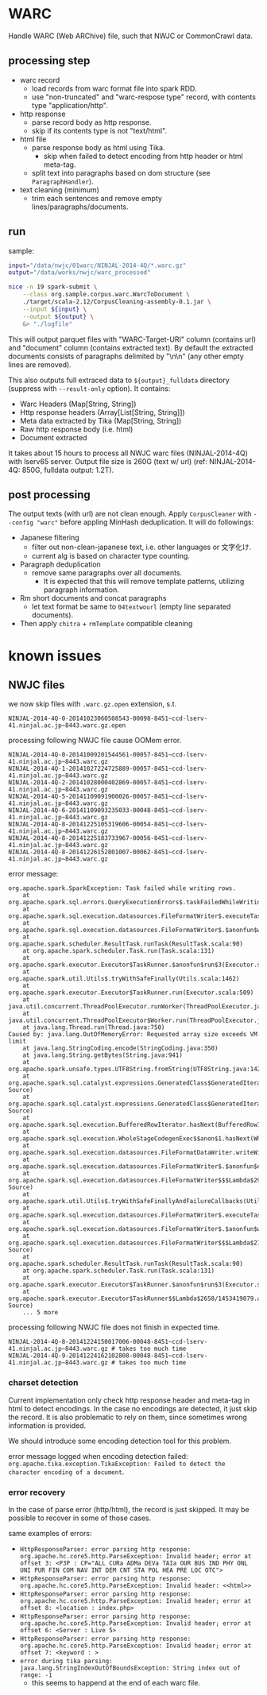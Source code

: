 # WARC

Handle WARC (Web ARChive) file, such that NWJC or CommonCrawl data.

## processing step

- warc record
    - load records from warc format file into spark RDD.
    - use "non-truncated" and "warc-respose type" record, with contents type "application/http".
- http response
    - parse record body as http response.
    - skip if its contents type is not "text/html".
- html file
    - parse response body as html using Tika.
        - skip when failed to detect encoding from http header or html meta-tag.
    - split text into paragraphs based on dom structure (see `ParagraphHandler`).
- text cleaning (minimum)
    - trim each sentences and remove empty lines/paragraphs/documents.

## run

sample:

```bash
input="/data/nwjc/01warc/NINJAL-2014-4Q/*.warc.gz"
output="/data/works/nwjc/warc_processed"

nice -n 19 spark-submit \
    --class org.sample.corpus.warc.WarcToDocument \
    ./target/scala-2.12/CorpusCleaning-assembly-0.1.jar \
    --input ${input} \
    --output ${output} \
    &> "./logfile"
```

This will output parquet files with "WARC-Target-URI" column (contains url) and "document" column (contains extracted text).
By default the extracted documents consists of paragraphs delimited by "\n\n" (any other empty lines are removed).

This also outputs full extraced data to `${output}_fulldata` directory (suppress with `--result-only` option).
It contains:

- Warc Headers (Map[String, String])
- Http response headers (Array[List[String, String]])
- Meta data extracted by Tika (Map[String, String])
- Raw http response body (i.e. html)
- Document extracted

It takes about 15 hours to process all NWJC warc files (NINJAL-2014-4Q) with lserv65 server.
Output file size is 260G (text w/ url) (ref: NINJAL-2014-4Q: 850G, fulldata output: 1.2T).

## post processing

The output texts (with url) are not clean enough. Apply `CorpusCleaner` with `--config "warc"` before appling MinHash deduplication.
It will do followings:

- Japanese filtering
    - filter out non-clean-japanese text, i.e. other languages or 文字化け.
    - current alg is based on character type counting.
- Paragraph deduplication
    - remove same paragraphs over all documents.
        - It is expected that this will remove template patterns, utilizing paragraph information.
- Rm short documents and concat paragraphs
    - let text format be same to `04textwourl` (empty line separated documents).
- Then apply `chitra` + `rmTemplate` compatible cleaning

# known issues

## NWJC files

we now skip files with `.warc.gz.open` extension, s.t.

```
NINJAL-2014-4Q-0-20141023060508543-00098-8451~ccd-lserv-41.ninjal.ac.jp~8443.warc.gz.open
```

processing following NWJC file cause OOMem error.

```
NINJAL-2014-4Q-0-20141009201544561-00057-8451~ccd-lserv-41.ninjal.ac.jp~8443.warc.gz
NINJAL-2014-4Q-1-20141027224725889-00057-8451~ccd-lserv-41.ninjal.ac.jp~8443.warc.gz
NINJAL-2014-4Q-2-20141028000402869-00057-8451~ccd-lserv-41.ninjal.ac.jp~8443.warc.gz
NINJAL-2014-4Q-5-20141109091900026-00057-8451~ccd-lserv-41.ninjal.ac.jp~8443.warc.gz
NINJAL-2014-4Q-6-20141109093235033-00048-8451~ccd-lserv-41.ninjal.ac.jp~8443.warc.gz
NINJAL-2014-4Q-8-20141225105319606-00054-8451~ccd-lserv-41.ninjal.ac.jp~8443.warc.gz
NINJAL-2014-4Q-8-20141225183733967-00056-8451~ccd-lserv-41.ninjal.ac.jp~8443.warc.gz
NINJAL-2014-4Q-8-20141226152801007-00062-8451~ccd-lserv-41.ninjal.ac.jp~8443.warc.gz
```

error message:
```
org.apache.spark.SparkException: Task failed while writing rows.
	at org.apache.spark.sql.errors.QueryExecutionErrors$.taskFailedWhileWritingRowsError(QueryExecutionErrors.scala:500)
	at org.apache.spark.sql.execution.datasources.FileFormatWriter$.executeTask(FileFormatWriter.scala:321)
	at org.apache.spark.sql.execution.datasources.FileFormatWriter$.$anonfun$write$16(FileFormatWriter.scala:229)
	at org.apache.spark.scheduler.ResultTask.runTask(ResultTask.scala:90)
	at org.apache.spark.scheduler.Task.run(Task.scala:131)
	at org.apache.spark.executor.Executor$TaskRunner.$anonfun$run$3(Executor.scala:506)
	at org.apache.spark.util.Utils$.tryWithSafeFinally(Utils.scala:1462)
	at org.apache.spark.executor.Executor$TaskRunner.run(Executor.scala:509)
	at java.util.concurrent.ThreadPoolExecutor.runWorker(ThreadPoolExecutor.java:1149)
	at java.util.concurrent.ThreadPoolExecutor$Worker.run(ThreadPoolExecutor.java:624)
	at java.lang.Thread.run(Thread.java:750)
Caused by: java.lang.OutOfMemoryError: Requested array size exceeds VM limit
	at java.lang.StringCoding.encode(StringCoding.java:350)
	at java.lang.String.getBytes(String.java:941)
	at org.apache.spark.unsafe.types.UTF8String.fromString(UTF8String.java:142)
	at org.apache.spark.sql.catalyst.expressions.GeneratedClass$GeneratedIteratorForCodegenStage1.serializefromobject_doConsume_0$(Unknown Source)
	at org.apache.spark.sql.catalyst.expressions.GeneratedClass$GeneratedIteratorForCodegenStage1.processNext(Unknown Source)
	at org.apache.spark.sql.execution.BufferedRowIterator.hasNext(BufferedRowIterator.java:43)
	at org.apache.spark.sql.execution.WholeStageCodegenExec$$anon$1.hasNext(WholeStageCodegenExec.scala:759)
	at org.apache.spark.sql.execution.datasources.FileFormatDataWriter.writeWithIterator(FileFormatDataWriter.scala:91)
	at org.apache.spark.sql.execution.datasources.FileFormatWriter$.$anonfun$executeTask$1(FileFormatWriter.scala:304)
	at org.apache.spark.sql.execution.datasources.FileFormatWriter$$$Lambda$2929/1423358696.apply(Unknown Source)
	at org.apache.spark.util.Utils$.tryWithSafeFinallyAndFailureCallbacks(Utils.scala:1496)
	at org.apache.spark.sql.execution.datasources.FileFormatWriter$.executeTask(FileFormatWriter.scala:311)
	at org.apache.spark.sql.execution.datasources.FileFormatWriter$.$anonfun$write$16(FileFormatWriter.scala:229)
	at org.apache.spark.sql.execution.datasources.FileFormatWriter$$$Lambda$2790/2138055926.apply(Unknown Source)
	at org.apache.spark.scheduler.ResultTask.runTask(ResultTask.scala:90)
	at org.apache.spark.scheduler.Task.run(Task.scala:131)
	at org.apache.spark.executor.Executor$TaskRunner.$anonfun$run$3(Executor.scala:506)
	at org.apache.spark.executor.Executor$TaskRunner$$Lambda$2658/1453419079.apply(Unknown Source)
	... 5 more
```

processing following NWJC file does not finish in expected time.

```
NINJAL-2014-4Q-8-20141224150017006-00048-8451~ccd-lserv-41.ninjal.ac.jp~8443.warc.gz # takes too much time
NINJAL-2014-4Q-9-20141224162102808-00048-8451~ccd-lserv-41.ninjal.ac.jp~8443.warc.gz # takes too much time
```

### charset detection

Current implementation only check http response header and meta-tag in html to detect encodings.
In the case no encodings are detected, it just skip the record.
It is also problematic to rely on them, since sometimes wrong information is provided.

We should introduce some encoding detection tool for this problem.

error message logged when encoding detection failed:
`org.apache.tika.exception.TikaException: Failed to detect the character encoding of a document`.

### error recovery

In the case of parse error (http/html), the record is just skipped.
It may be possible to recover in some of those cases.

same examples of errors:
- `HttpResponseParser: error parsing http response: org.apache.hc.core5.http.ParseException: Invalid header; error at offset 3: <P3P : CP="ALL CURa ADMa DEVa TAIa OUR BUS IND PHY ONL UNI PUR FIN COM NAV INT DEM CNT STA POL HEA PRE LOC OTC">`
- `HttpResponseParser: error parsing http response: org.apache.hc.core5.http.ParseException: Invalid header: <<html>>`
- `HttpResponseParser: error parsing http response: org.apache.hc.core5.http.ParseException: Invalid header; error at offset 8: <location : index.php>`
- `HttpResponseParser: error parsing http response: org.apache.hc.core5.http.ParseException: Invalid header; error at offset 6: <Server : Live 5>`
- `HttpResponseParser: error parsing http response: org.apache.hc.core5.http.ParseException: Invalid header; error at offset 7: <keyword : >`
- `error during tika parsing: java.lang.StringIndexOutOfBoundsException: String index out of range: -1`
  - this seems to happend at the end of each warc file.

